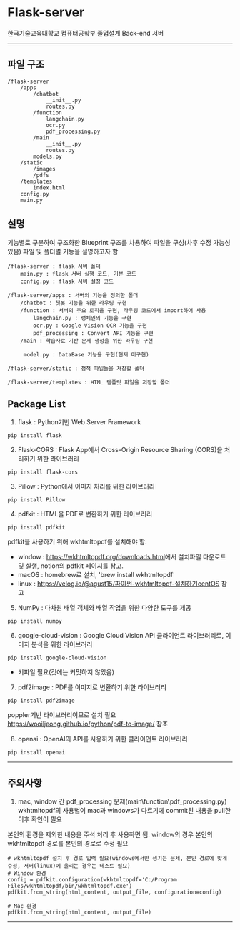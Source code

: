# Flask-server
한국기술교육대학교 컴퓨터공학부 졸업설계 Back-end 서버


---
## 파일 구조
```
/flask-server
    /apps
        /chatbot
            __init__.py
            routes.py
        /function
            langchain.py
            ocr.py
            pdf_processing.py
        /main
            __init__.py
            routes.py
        models.py
    /static
        /images
        /pdfs
    /templates
        index.html
    config.py
    main.py
```


## 설명
기능별로 구분하여 구조화한 Blueprint 구조를 차용하여 파일을 구성(차후 수정 가능성 있음)
파일 및 폴더별 기능을 설명하고자 함
```
/flask-server : flask 서버 폴더
    main.py : flask 서버 실행 코드, 기본 코드
    config.py : flask 서버 설정 코드

/flask-server/apps : 서버의 기능을 정의한 폴더
    /chatbot : 챗봇 기능을 위한 라우팅 구현
    /function : 서버의 주요 로직을 구현, 라우팅 코드에서 import하여 사용
        langchain.py : 랭체인의 기능을 구현
        ocr.py : Google Vision OCR 기능을 구현
        pdf_processing : Convert API 기능을 구현
    /main : 학습자료 기반 문제 생성을 위한 라우팅 구현

     model.py : DataBase 기능을 구현(현재 미구현)

/flask-server/static : 정적 파일들을 저장할 폴더

/flask-server/templates : HTML 템플릿 파일을 저장할 폴더
```


## Package List
1. flask : Python기반 Web Server Framework
```
pip install flask
```


2. Flask-CORS : Flask App에서 Cross-Origin Resource Sharing (CORS)을 처리하기 위한 라이브러리
```
pip install flask-cors
```


3. Pillow : Python에서 이미지 처리를 위한 라이브러리
```
pip install Pillow
```


4. pdfkit : HTML을 PDF로 변환하기 위한 라이브러리
```
pip install pdfkit
```
pdfkit을 사용하기 위해 wkhtmltopdf를 설치해야 함.
- window : <https://wkhtmltopdf.org/downloads.html>에서 설치파일 다운로드 및 실행, notion의 pdfkit 페이지를 참고.
- macOS : homebrew로 설치, 'brew install wkhtmltopdf'
- linux : <https://velog.io/@agust15/파이썬-wkhtmltopdf-설치하기centOS> 참고


5. NumPy : 다차원 배열 객체와 배열 작업을 위한 다양한 도구를 제공
```
pip install numpy
```


6. google-cloud-vision : Google Cloud Vision API 클라이언트 라이브러리로, 이미지 분석을 위한 라이브러리
```
pip install google-cloud-vision
```
- 키파일 필요(깃에는 커밋하지 않았음)


7. pdf2image : PDF를 이미지로 변환하기 위한 라이브러리
```
pip install pdf2image
```
poppler기반 라이브러리이므로 설치 필요 <https://wooiljeong.github.io/python/pdf-to-image/> 참조

8. openai : OpenAI의 API를 사용하기 위한 클라이언트 라이브러리
```
pip install openai
```
---

## 주의사항
1. mac, window 간 pdf_processing 문제(main\function\pdf_processing.py)
wkhtmltopdf의 사용법이 mac과 windows가 다르기에 commit된 내용을 pull한 이후 확인이 필요

본인의 환경을 제외한 내용을 주석 처리 후 사용하면 됨.
window의 경우 본인의 wkhtmltopdf 경로를 본인의 경로로 수정 필요
```
# wkhtmltopdf 설치 후 경로 입력 필요(windows에서만 생기는 문제, 본인 경로에 맞게 수정, 서버(linux)에 올리는 경우는 테스트 필요)
# Window 환경
config = pdfkit.configuration(wkhtmltopdf='C:/Program Files/wkhtmltopdf/bin/wkhtmltopdf.exe')
pdfkit.from_string(html_content, output_file, configuration=config)
    
# Mac 환경
pdfkit.from_string(html_content, output_file)
```
---
